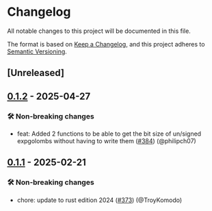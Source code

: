 # Changelog

<!--
This file is automatically generated by our release process.
DO NOT edit it directly.
If you want to add a change log entry for this package,
please create a new file in /changes.d/<pr-number>.toml
Refer to the [README.md](/changes.d/README.md) for more information.
-->

All notable changes to this project will be documented in this file.

The format is based on [Keep a Changelog](https://keepachangelog.com/en/1.0.0/),
and this project adheres to [Semantic Versioning](https://semver.org/spec/v2.0.0.html).

## [Unreleased]

## [0.1.2](https://github.com/ScuffleCloud/scuffle/compare/scuffle-expgolomb-v0.1.1...scuffle-expgolomb-v0.1.2) - 2025-04-27

### 🛠️ Non-breaking changes

- feat: Added 2 functions to be able to get the bit size of un/signed expgolombs without having to write them ([#384](https://github.com/scufflecloud/scuffle/pull/384)) (@philipch07)

## [0.1.1](https://github.com/ScuffleCloud/scuffle/compare/scuffle-expgolomb-v0.1.0...scuffle-expgolomb-v0.1.1) - 2025-02-21

### 🛠️ Non-breaking changes

- chore: update to rust edition 2024 ([#373](https://github.com/scufflecloud/scuffle/pull/373)) (@TroyKomodo)
